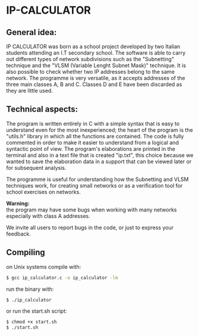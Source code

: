 # IP-CALCULATOR

## General idea:
IP CALCULATOR was born as a school project developed by two Italian students attending an I.T secondary school.
The software is able to carry out different types of network subdivisions such as the "Subnetting" technique and the "VLSM (Variable Lenght Subnet Mask)" technique.
It is also possible to check whether two IP addresses belong to the same network.
The programme is very versatile, as it accepts addresses of the three main classes A, B and C. Classes D and E have been discarded as they are little used.  

## Technical aspects:
The program is written entirely in C with a simple syntax that is easy to understand even for the most inexperienced; the heart of the program is the "utils.h" library in which all the functions are contained. The code is fully commented in order to make it easier to understand from a logical and syntactic point of view.
The program's elaborations are printed in the terminal and also in a text file that is created "ip.txt", this choice because we wanted to save the elaboration data in a support that can be viewed later or for subsequent analysis.

The programme is useful for understanding how the Subnetting and VLSM techniques work, for creating small networks or as a verification tool for school exercises on networks.

**Warning:**<br>
the program may have some bugs when working with many networks especially with class A addresses.

We invite all users to report bugs in the code, or just to express your feedback.

## Compiling
on Unix systems compile with:
```bash
$ gcc ip_calculator.c -o ip_calculator -lm
```
run the binary with:
```bash
$ ./ip_calculator
```
or run the start.sh script:
```bash
$ chmod +x start.sh
$ ./start.sh
```
